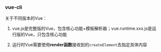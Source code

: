 ### vue-cli

关于不同版本的Vue：

1. vue.js是完整版的Vue，包含核心功能+模板解析器；vue.runtime.xxx.js是运行版的Vue，只包含核心功能

2. 运行时Vue需要使用**render函数**接收到的`createElement`去指定具体内容
